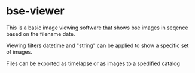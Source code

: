 # bse-viewer
This is a basic image viewing software that shows bse images in seqence based on the filename date. 

Viewing filters datetime and "string" can be applied to show a specific set of images.

Files can be exported as timelapse or as images to a spedified catalog
